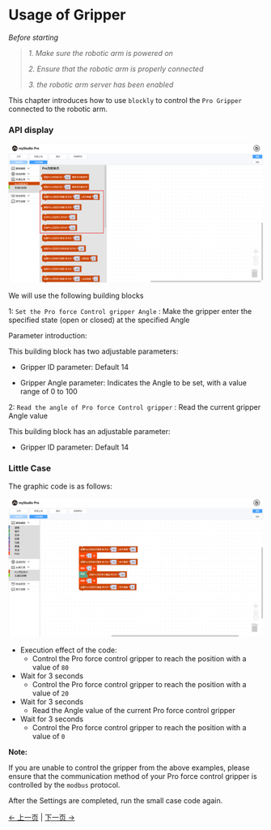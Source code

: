 # Usage of Gripper

*Before starting*

> *1. Make sure the robotic arm is powered on*
>
> *2. Ensure that the robotic arm is properly connected*
>
> *3. the robotic arm server has been enabled*

This chapter introduces how to use `blockly` to control the `Pro Gripper` connected to the robotic arm.

### API display

<img src="../../../../resources/3-FunctionsAndApplications/6.developmentGuide/myStudio/blockly/gripper-1.png" />

We will use the following building blocks

1: `Set the Pro force Control gripper Angle` : Make the gripper enter the specified state (open or closed) at the specified Angle

Parameter introduction:

This building block has two adjustable parameters:

- Gripper ID parameter: Default 14

- Gripper Angle parameter: Indicates the Angle to be set, with a value range of 0 to 100

2: `Read the angle of Pro force Control gripper` : Read the current gripper Angle value

This building block has an adjustable parameter:

- Gripper ID parameter: Default 14

### Little Case

The graphic code is as follows:

<img src="../../../../resources/3-FunctionsAndApplications/6.developmentGuide/myStudio/blockly/gripper-2.png" />

- Execution effect of the code:
  - Control the Pro force control gripper to reach the position with a value of `80`
- Wait for 3 seconds
  - Control the Pro force control gripper to reach the position with a value of `20`
- Wait for 3 seconds
  - Read the Angle value of the current Pro force control gripper
- Wait for 3 seconds
  - Control the Pro force control gripper to reach the position with a value of `0`

**Note:**

If you are unable to control the gripper from the above examples, please ensure that the communication method of your Pro force control gripper is controlled by the `modbus` protocol.

After the Settings are completed, run the small case code again.

[← 上一页](./6.5.5.9-waypoint.md) | [下一页 →](../6.5.6-quickmove/6.5.6.1-quickmoveFirstUse.md)